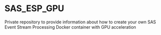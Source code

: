 # SAS_ESP_GPU
Private repository to provide information about how to create your own SAS Event Stream Processing Docker container with GPU acceleration
